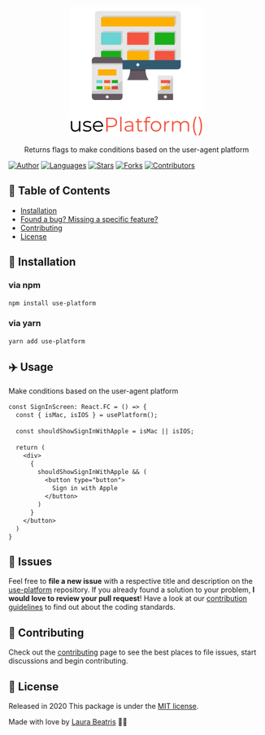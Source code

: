 <p align="center">
<img src="./.github/docs/logo.png" />
</p>

<p align="center">
  Returns flags to make conditions based on the user-agent platform
</p>

[![Author](https://img.shields.io/badge/author-LauraBeatris-F55441?style=flat-square)](https://github.com/LauraBeatris)
[![Languages](https://img.shields.io/github/languages/count/LauraBeatris/floripamais?color=%23F55441&style=flat-square)](#)
[![Stars](https://img.shields.io/github/stars/LauraBeatris/floripamais?color=F55441&style=flat-square)](https://github.com/LauraBeatris/floripamais/stargazers)
[![Forks](https://img.shields.io/github/forks/LauraBeatris/floripamais?color=%23F55441&style=flat-square)](https://github.com/LauraBeatris/floripamais/network/members)
[![Contributors](https://img.shields.io/github/contributors/LauraBeatris/floripamais?color=F55441&style=flat-square)](https://github.com/LauraBeatris/floripamais/graphs/contributors)

## :pushpin: Table of Contents

* [Installation](#construction_worker-installation)
* [Found a bug? Missing a specific feature?](#bug-issues)
* [Contributing](#tada-contributing)
* [License](#closed_book-license)

## :construction_worker: Installation

### via npm

```
npm install use-platform
```

### via yarn

```
yarn add use-platform
```

## :airplane: Usage

Make conditions based on the user-agent platform

```
const SignInScreen: React.FC = () => {
  const { isMac, isIOS } = usePlatform();

  const shouldShowSignInWithApple = isMac || isIOS;

  return (
    <div>
      {
        shouldShowSignInWithApple && (
          <button type="button">
            Sign in with Apple
          </button>
        )
      }
    </button>
  )
}
```

## :bug: Issues

Feel free to **file a new issue** with a respective title and description on the [use-platform](https://github.com/LauraBeatris/use-platform/issues) repository. If you already found a solution to your problem, **I would love to review your pull request**! Have a look at our [contribution guidelines](https://github.com/LauraBeatris/use-platform/blob/master/CONTRIBUTING.md) to find out about the coding standards.

## :tada: Contributing

Check out the [contributing](https://github.com/LauraBeatris/use-platform/blob/master/CONTRIBUTING.md) page to see the best places to file issues, start discussions and begin contributing.

## :closed_book: License

Released in 2020
This package is under the [MIT license](https://github.com/LauraBeatris/use-platform/master/LICENSE).

Made with love by [Laura Beatris](https://github.com/LauraBeatris) 💜🚀
